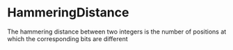 # HammeringDistance
The hammering distance between two integers is the number of positions at which the corresponding bits are different

